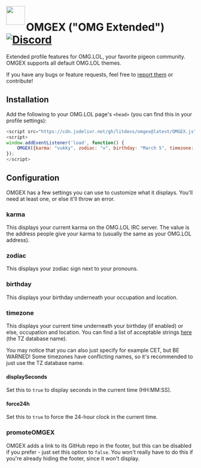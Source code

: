 <image src=".github/OMGEX.png" width="50" align="left">

# OMGEX ("OMG Extended") [![Discord](https://img.shields.io/discord/868937321402204220?color=5865f2&label=chat&logo=discord&logoColor=7289da)](https://discord.gg/z5tmTWU7Qw)

Extended profile features for OMG.LOL, your favorite pigeon community. OMGEX supports all default OMG.LOL themes. 
    
If you have any bugs or feature requests, feel free to [report them](https://github.com/LITdevs/OMGEX/issues/new/choose) or contribute!

## Installation

Add the following to your OMG.LOL page's `<head>` (you can find this in your profile settings):

```js
<script src="https://cdn.jsdelivr.net/gh/litdevs/omgex@latest/OMGEX.js"></script>
<script>
window.addEventListener('load', function() {
    OMGEX({karma: "vukky", zodiac: "♓", birthday: "March 5", timezone: "Europe/Oslo"});
});
</script>
```

## Configuration

OMGEX has a few settings you can use to customize what it displays. You'll need at least one, or else it'll throw an error.

### karma

This displays your current karma on the OMG.LOL IRC server. The value is the address people give your karma to (usually the same as your OMG.LOL address).

### zodiac

This displays your zodiac sign next to your pronouns.

### birthday

This displays your birthday underneath your occupation and location.

### timezone

This displays your current time underneath your birthday (if enabled) or else, occupation and location. You can find a list of acceptable strings [here](https://en.wikipedia.org/wiki/List_of_tz_database_time_zones#List) (the TZ database name). 

You may notice that you can also just specify for example CET, but BE WARNED! Some timezones have conflicting names, so it's recommended to just use the TZ database name.

#### displaySeconds

Set this to `true` to display seconds in the current time (HH:MM:SS).

#### force24h

Set this to `true` to force the 24-hour clock in the current time.
    
### promoteOMGEX

OMGEX adds a link to its GitHub repo in the footer, but this can be disabled if you prefer - just set this option to `false`. You won't really have to do this if you're already hiding the footer, since it won't display.
